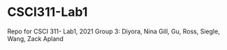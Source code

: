 # CSCI311-Lab1
Repo for CSCI 311- Lab1, 2021
Group 3: Diyora, Nina Gill, Gu, Ross, Siegle, Wang, Zack Apland